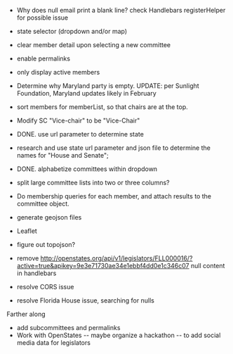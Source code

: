 - Why does null email print a blank line? check Handlebars registerHelper for possible issue
- state selector (dropdown and/or map)
- clear member detail upon selecting a new committee
- enable permalinks
- only display active members
- Determine why Maryland party is empty. UPDATE: per Sunlight Foundation, Maryland updates likely in February
- sort members for memberList, so that chairs are at the top.
- Modify SC "Vice-chair" to be "Vice-Chair"
- DONE. use url parameter to determine state
- research and use state url parameter and json file to determine the names for "House and Senate";
- DONE. alphabetize committees within dropdown
- split large committee lists into two or three columns?
- Do membership queries for each member, and attach results to the committee object.
- generate geojson files
- Leaflet
- figure out topojson?

- remove http://openstates.org/api/v1/legislators/FLL000016/?active=true&apikey=9e3e71730ae34e1ebbf4dd0e1c346c07 null
 content in handlebars
- resolve CORS issue
- resolve Florida House issue, searching for nulls

Farther along
- add subcommittees and permalinks
- Work with OpenStates -- maybe organize a hackathon -- to add social media data for legislators

